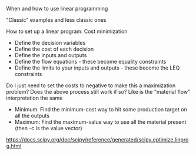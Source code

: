 When and how to use linear programming

"Classic" examples and less classic ones

How to set up a linear program: Cost minimization

* Define the decision variables
* Define the cost of each decision
* Define the inputs and outputs
* Define the flow equations - these become equality constraints
* Define the limits to your inputs and outputs - these become the LEQ constraints

 Do I just need to set the costs to negative to make this a maximization problem? Does the above process still work if so? Like is the "material flow" interpretation the same

* Minimum: Find the minimum-cost way to hit some production target on all the outputs
* Maximum: Find the maximum-value way to use all the material present (then -c is the value vector)

https://docs.scipy.org/doc/scipy/reference/generated/scipy.optimize.linprog.html
